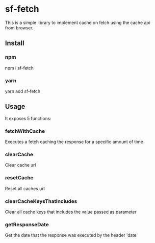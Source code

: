 # sf-fetch

This is a simple library to implement cache on fetch using the cache api from browser.

## Install

### npm
npm i sf-fetch

### yarn
yarn add sf-fetch

## Usage

It exposes 5 functions:

### fetchWithCache
Executes a fetch caching the response for a specific amount of time

### clearCache
Clear cache url

### resetCache
Reset all caches url

### clearCacheKeysThatIncludes
Clear all cache keys that includes the value passed as parameter

### getResponseDate
Get the date that the response was executed by the header 'date'